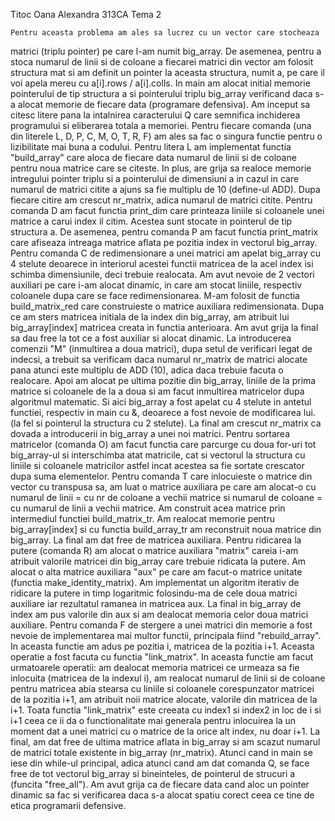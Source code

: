 Titoc Oana Alexandra
313CA
Tema 2

    Pentru aceasta problema am ales sa lucrez cu un vector care stocheaza
matrici (triplu pointer) pe care l-am numit big_array. De asemenea, pentru a
stoca numarul de linii si de coloane a fiecarei matrici din vector am folosit
structura mat si am definit un pointer la aceasta structura, numit a, pe care
il voi apela mereu cu a[i].rows / a[i].colls.
    In main am alocat initial memorie pointerului de tip structura a si
pointerului triplu big_array verificand daca s-a alocat memorie de fiecare data
(programare defensiva). Am inceput sa citesc litere pana la intalnirea
caracterului Q care semnifica inchiderea programului si eliberarea totala a
memoriei.
    Pentru fiecare comanda (una din literele L, D, P, C, M, O, T, R, F) am ales sa
fac o singura functie pentru o lizibilitate mai buna a codului. Pentru litera L
am implementat functia "build_array" care aloca de fiecare data numarul de
linii si de coloane pentru noua matrice care se citeste. In plus, are
grija sa realoce memorie intregului pointer triplu si a pointerului de 
dimensiuni a in cazul in care numarul de matrici citite a ajuns sa fie multiplu
de 10 (define-ul ADD). Dupa fiecare citire am crescut nr_matrix, adica numarul
de matrici citite.
    Pentru comanda D am facut functia print_dim care printeaza liniile si
coloanele unei matrice a carui index il citim. Acestea sunt stocate in
pointerul de tip structura a.
    De asemenea, pentru comanda P am facut functia print_matrix care afiseaza
intreaga matrice aflata pe pozitia index in vectorul big_array.
    Pentru comanda C de redimensionare a unei matrici am apelat big_array cu 4
stelute deoarece in interiorul acestei functii matricea de la acel index isi
schimba dimensiunile, deci trebuie realocata. Am avut nevoie de 2 vectori
auxiliari pe care i-am alocat dinamic, in care am stocat liniile, respectiv
coloanele dupa care se face redimensionarea. M-am folosit de functia
build_matrix_red care construieste o matrice auxiliara redimensionata.
Dupa ce am sters matricea initiala de la index din big_array, am atribuit
lui big_array[index] matricea creata in functia anterioara. Am avut grija la
final sa dau free la tot ce a fost auxiliar si alocat dinamic.
    La introducerea comenzii "M" (inmultirea a doua matrici), dupa setul de
verificari legat de indecsi, a trebuit sa verificam daca numarul nr_matrix de
matrici alocate pana atunci este multiplu de ADD (10), adica daca trebuie
facuta o realocare. Apoi am alocat pe ultima pozitie din big_array, liniile
de la prima matrice si coloanele de la a doua si am facut inmultirea matricelor
dupa algoritmul matematic. Si aici big_array a fost apelat cu 4 stelute in
antetul functiei, respectiv in main cu &, deoarece a fost nevoie de modificarea
lui. (la fel si pointerul la structura cu 2 stelute). La final am crescut
nr_matrix ca dovada a introducerii in big_array a unei noi matrici.
    Pentru sortarea matricelor (comanda O) am facut functia care parcurge
cu doua for-uri tot big_array-ul si interschimba atat matricile, cat si
vectorul la structura cu liniile si coloanele matricilor astfel incat acestea
sa fie sortate crescator dupa suma elementelor.
    Pentru comanda T care inlocuieste o matrice din vector cu transpusa sa,
am luat o matrice auxiliara pe care am alocat-o cu numarul de linii = cu nr
de coloane a vechii matrice si numarul de coloane = cu numarul de linii a
vechii matrice. Am construit acea matrice prin intermediul functiei
build_matrix_tr. Am realocat memorie pentru big_array[index] si cu functia
build_array_tr am reconstruit noua matrice din big_array. La final am dat free
de matricea auxiliara.
    Pentru ridicarea la putere (comanda R) am alocat o matrice auxiliara
"matrix" careia i-am atribuit valorile matricei din big_array care trebuie
ridicata la putere. Am alocat o alta matrice auxiliara "aux" pe care am facut-o
matrice unitate (functia make_identity_matrix). Am implementat un algoritm
iterativ de ridicare la putere in timp logaritmic folosindu-ma de cele doua
matrici auxiliare iar rezultatul ramanea in matricea aux. La final in big_array
de index am pus valorile din aux si am dealocat memoria celor doua matrici
auxiliare.
    Pentru comanda F de stergere a unei matrici din memorie a fost nevoie de
implementarea mai multor functii, principala fiind "rebuild_array". In aceasta
functie am adus pe pozitia i, matricea de la pozitia i+1. Aceasta operatie a
fost facuta cu functia "link_matrix". In aceasta functie am facut urmatoarele
operatii: am dealocat memoria matricei ce urmeaza sa fie inlocuita (matricea
de la indexul i), am realocat numarul de linii si de coloane pentru matricea abia
stearsa cu liniile si coloanele corespunzator matricei de la pozitia i+1, am
atribuit noii matrice alocate, valorile din matricea de la i+1. Toata functia
"link_matrix" este creeata cu index1 si index2 in loc de i si i+1 ceea ce ii da
o functionalitate mai generala pentru inlocuirea la un moment dat a unei
matrici cu o matrice de la orice alt index, nu doar i+1. La final, am dat free
de ultima matrice aflata in big_array si am scazut numarul de matrici totale
existente in big_array (nr_matrix).
    Atunci cand in main se iese din while-ul principal, adica atunci cand am
dat comanda Q, se face free de tot vectorul big_array si bineinteles, de
pointerul de strucuri a (funcita "free_all").
    Am avut grija ca de fiecare data cand aloc un pointer dinamic sa fac si
verificarea daca s-a alocat spatiu corect ceea ce tine de etica programarii
defensive.



